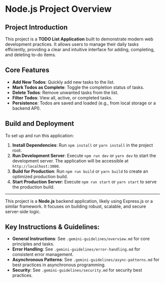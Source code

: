 # Node.js Project Overview

## Project Introduction

This project is a **TODO List Application** built to demonstrate modern web development practices. It allows users to manage their daily tasks efficiently, providing a clear and intuitive interface for adding, completing, and deleting to-do items.

## Core Features

*   **Add New Todos**: Quickly add new tasks to the list.
*   **Mark Todos as Complete**: Toggle the completion status of tasks.
*   **Delete Todos**: Remove unwanted tasks from the list.
*   **Filter Todos**: View all, active, or completed tasks.
*   **Persistence**: Todos are saved and loaded (e.g., from local storage or a backend API).

## Build and Deployment

To set up and run this application:

1.  **Install Dependencies**: Run `npm install` or `yarn install` in the project root.
2.  **Run Development Server**: Execute `npm run dev` or `yarn dev` to start the development server. The application will be accessible at `http://localhost:3000`.
3.  **Build for Production**: Run `npm run build` or `yarn build` to create an optimized production build.
4.  **Start Production Server**: Execute `npm run start` or `yarn start` to serve the production build.

---

This project is a **Node.js** backend application, likely using Express.js or a similar framework. It focuses on building robust, scalable, and secure server-side logic.

## Key Instructions & Guidelines:

*   **General Instructions**: See `.gemini-guidelines/overview.md` for core principles and tasks.
*   **Error Handling**: See `.gemini-guidelines/error-handling.md` for consistent error management.
*   **Asynchronous Patterns**: See `.gemini-guidelines/async-patterns.md` for best practices in asynchronous programming.
*   **Security**: See `.gemini-guidelines/security.md` for security best practices.